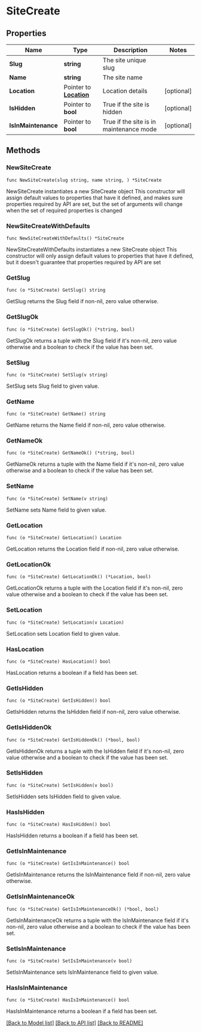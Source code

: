 # SiteCreate

## Properties

Name | Type | Description | Notes
------------ | ------------- | ------------- | -------------
**Slug** | **string** | The site unique slug | 
**Name** | **string** | The site name | 
**Location** | Pointer to [**Location**](Location.md) | Location details | [optional] 
**IsHidden** | Pointer to **bool** | True if the site is hidden | [optional] 
**IsInMaintenance** | Pointer to **bool** | True if the site is in maintenance mode | [optional] 

## Methods

### NewSiteCreate

`func NewSiteCreate(slug string, name string, ) *SiteCreate`

NewSiteCreate instantiates a new SiteCreate object
This constructor will assign default values to properties that have it defined,
and makes sure properties required by API are set, but the set of arguments
will change when the set of required properties is changed

### NewSiteCreateWithDefaults

`func NewSiteCreateWithDefaults() *SiteCreate`

NewSiteCreateWithDefaults instantiates a new SiteCreate object
This constructor will only assign default values to properties that have it defined,
but it doesn't guarantee that properties required by API are set

### GetSlug

`func (o *SiteCreate) GetSlug() string`

GetSlug returns the Slug field if non-nil, zero value otherwise.

### GetSlugOk

`func (o *SiteCreate) GetSlugOk() (*string, bool)`

GetSlugOk returns a tuple with the Slug field if it's non-nil, zero value otherwise
and a boolean to check if the value has been set.

### SetSlug

`func (o *SiteCreate) SetSlug(v string)`

SetSlug sets Slug field to given value.


### GetName

`func (o *SiteCreate) GetName() string`

GetName returns the Name field if non-nil, zero value otherwise.

### GetNameOk

`func (o *SiteCreate) GetNameOk() (*string, bool)`

GetNameOk returns a tuple with the Name field if it's non-nil, zero value otherwise
and a boolean to check if the value has been set.

### SetName

`func (o *SiteCreate) SetName(v string)`

SetName sets Name field to given value.


### GetLocation

`func (o *SiteCreate) GetLocation() Location`

GetLocation returns the Location field if non-nil, zero value otherwise.

### GetLocationOk

`func (o *SiteCreate) GetLocationOk() (*Location, bool)`

GetLocationOk returns a tuple with the Location field if it's non-nil, zero value otherwise
and a boolean to check if the value has been set.

### SetLocation

`func (o *SiteCreate) SetLocation(v Location)`

SetLocation sets Location field to given value.

### HasLocation

`func (o *SiteCreate) HasLocation() bool`

HasLocation returns a boolean if a field has been set.

### GetIsHidden

`func (o *SiteCreate) GetIsHidden() bool`

GetIsHidden returns the IsHidden field if non-nil, zero value otherwise.

### GetIsHiddenOk

`func (o *SiteCreate) GetIsHiddenOk() (*bool, bool)`

GetIsHiddenOk returns a tuple with the IsHidden field if it's non-nil, zero value otherwise
and a boolean to check if the value has been set.

### SetIsHidden

`func (o *SiteCreate) SetIsHidden(v bool)`

SetIsHidden sets IsHidden field to given value.

### HasIsHidden

`func (o *SiteCreate) HasIsHidden() bool`

HasIsHidden returns a boolean if a field has been set.

### GetIsInMaintenance

`func (o *SiteCreate) GetIsInMaintenance() bool`

GetIsInMaintenance returns the IsInMaintenance field if non-nil, zero value otherwise.

### GetIsInMaintenanceOk

`func (o *SiteCreate) GetIsInMaintenanceOk() (*bool, bool)`

GetIsInMaintenanceOk returns a tuple with the IsInMaintenance field if it's non-nil, zero value otherwise
and a boolean to check if the value has been set.

### SetIsInMaintenance

`func (o *SiteCreate) SetIsInMaintenance(v bool)`

SetIsInMaintenance sets IsInMaintenance field to given value.

### HasIsInMaintenance

`func (o *SiteCreate) HasIsInMaintenance() bool`

HasIsInMaintenance returns a boolean if a field has been set.


[[Back to Model list]](../README.md#documentation-for-models) [[Back to API list]](../README.md#documentation-for-api-endpoints) [[Back to README]](../README.md)


